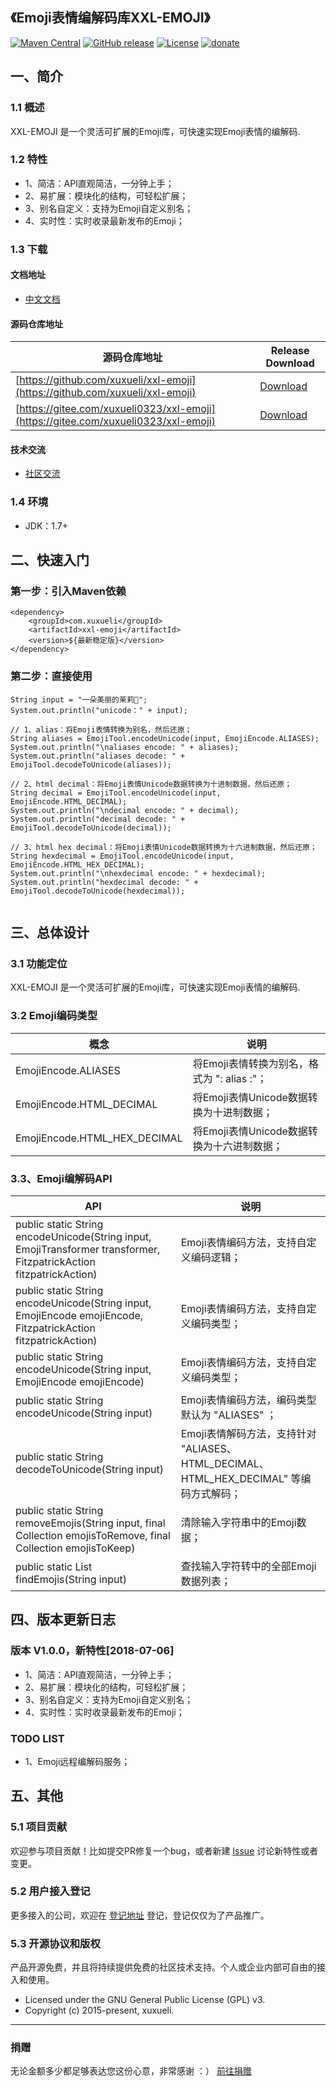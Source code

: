 ## 《Emoji表情编解码库XXL-EMOJI》

[![Maven Central](https://maven-badges.herokuapp.com/maven-central/com.xuxueli/xxl-emoji/badge.svg)](https://maven-badges.herokuapp.com/maven-central/com.xuxueli/xxl-emoji/)
[![GitHub release](https://img.shields.io/github/release/xuxueli/xxl-emoji.svg)](https://github.com/xuxueli/xxl-emoji/releases)
[![License](https://img.shields.io/badge/license-GPLv3-blue.svg)](http://www.gnu.org/licenses/gpl-3.0.html)
[![donate](https://img.shields.io/badge/%24-donate-ff69b4.svg?style=flat-square)](http://www.xuxueli.com/page/donate.html)

## 一、简介

### 1.1 概述
XXL-EMOJI 是一个灵活可扩展的Emoji库，可快速实现Emoji表情的编解码.

### 1.2 特性
- 1、简洁：API直观简洁，一分钟上手；
- 2、易扩展：模块化的结构，可轻松扩展；
- 3、别名自定义：支持为Emoji自定义别名；
- 4、实时性：实时收录最新发布的Emoji；


### 1.3 下载

#### 文档地址

- [中文文档](http://www.xuxueli.com/xxl-emoji/)

#### 源码仓库地址

源码仓库地址 | Release Download
--- | ---
[https://github.com/xuxueli/xxl-emoji](https://github.com/xuxueli/xxl-emoji) | [Download](https://github.com/xuxueli/xxl-emoji/releases)
[https://gitee.com/xuxueli0323/xxl-emoji](https://gitee.com/xuxueli0323/xxl-emoji) | [Download](https://gitee.com/xuxueli0323/xxl-emoji/releases)  


#### 技术交流
- [社区交流](http://www.xuxueli.com/page/community.html)

### 1.4 环境
- JDK：1.7+


## 二、快速入门


### 第一步：引入Maven依赖
```
<dependency>
    <groupId>com.xuxueli</groupId>
    <artifactId>xxl-emoji</artifactId>
    <version>${最新稳定版}</version>
</dependency>
```

### 第二步：直接使用

```
String input = "一朵美丽的茉莉🌹";
System.out.println("unicode：" + input);

// 1、alias：将Emoji表情转换为别名，然后还原；
String aliases = EmojiTool.encodeUnicode(input, EmojiEncode.ALIASES);
System.out.println("\naliases encode: " + aliases);
System.out.println("aliases decode: " + EmojiTool.decodeToUnicode(aliases));

// 2、html decimal：将Emoji表情Unicode数据转换为十进制数据，然后还原；
String decimal = EmojiTool.encodeUnicode(input, EmojiEncode.HTML_DECIMAL);
System.out.println("\ndecimal encode: " + decimal);
System.out.println("decimal decode: " + EmojiTool.decodeToUnicode(decimal));

// 3、html hex decimal：将Emoji表情Unicode数据转换为十六进制数据，然后还原；
String hexdecimal = EmojiTool.encodeUnicode(input, EmojiEncode.HTML_HEX_DECIMAL);
System.out.println("\nhexdecimal encode: " + hexdecimal);
System.out.println("hexdecimal decode: " + EmojiTool.decodeToUnicode(hexdecimal));
        
```

## 三、总体设计

### 3.1 功能定位

XXL-EMOJI 是一个灵活可扩展的Emoji库，可快速实现Emoji表情的编解码.

### 3.2 Emoji编码类型

概念 | 说明
--- | ---
EmojiEncode.ALIASES | 将Emoji表情转换为别名，格式为 ": alias :"；
EmojiEncode.HTML_DECIMAL | 将Emoji表情Unicode数据转换为十进制数据；
EmojiEncode.HTML_HEX_DECIMAL | 将Emoji表情Unicode数据转换为十六进制数据；

### 3.3、Emoji编解码API

API | 说明
--- | ---
public static String encodeUnicode(String input, EmojiTransformer transformer, FitzpatrickAction fitzpatrickAction) | Emoji表情编码方法，支持自定义编码逻辑；
public static String encodeUnicode(String input, EmojiEncode emojiEncode, FitzpatrickAction fitzpatrickAction) | Emoji表情编码方法，支持自定义编码类型；
public static String encodeUnicode(String input, EmojiEncode emojiEncode) | Emoji表情编码方法，支持自定义编码类型；
public static String encodeUnicode(String input) | Emoji表情编码方法，编码类型默认为 "ALIASES" ；
public static String decodeToUnicode(String input) | Emoji表情解码方法，支持针对 "ALIASES、HTML_DECIMAL、HTML_HEX_DECIMAL" 等编码方式解码；
public static String removeEmojis(String input, final Collection<Emoji> emojisToRemove, final Collection<Emoji> emojisToKeep) | 清除输入字符串中的Emoji数据；
public static List<String> findEmojis(String input) | 查找输入字符转中的全部Emoji数据列表；


## 四、版本更新日志
### 版本 V1.0.0，新特性[2018-07-06]
- 1、简洁：API直观简洁，一分钟上手；
- 2、易扩展：模块化的结构，可轻松扩展；
- 3、别名自定义：支持为Emoji自定义别名；
- 4、实时性：实时收录最新发布的Emoji；


### TODO LIST
- 1、Emoji远程编解码服务；

## 五、其他

### 5.1 项目贡献
欢迎参与项目贡献！比如提交PR修复一个bug，或者新建 [Issue](https://github.com/xuxueli/xxl-emoji/issues/) 讨论新特性或者变更。

### 5.2 用户接入登记
更多接入的公司，欢迎在 [登记地址](https://github.com/xuxueli/xxl-emoji/issues/1 ) 登记，登记仅仅为了产品推广。

### 5.3 开源协议和版权
产品开源免费，并且将持续提供免费的社区技术支持。个人或企业内部可自由的接入和使用。

- Licensed under the GNU General Public License (GPL) v3.
- Copyright (c) 2015-present, xuxueli.

---
### 捐赠
无论金额多少都足够表达您这份心意，非常感谢 ：）      [前往捐赠](http://www.xuxueli.com/page/donate.html )